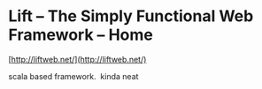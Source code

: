 <!--
id: 81803481
link: http://tumblr.atmos.org/post/81803481/lift-the-simply-functional-web-framework-home
slug: lift-the-simply-functional-web-framework-home
date: Thu Feb 26 2009 13:33:08 GMT-0800 (PST)
publish: 2009-02-026
tags: 
title: Lift – The Simply Functional Web Framework – Home
-->


Lift – The Simply Functional Web Framework – Home
=================================================

[http://liftweb.net/](http://liftweb.net/)

scala based framework.  kinda neat

